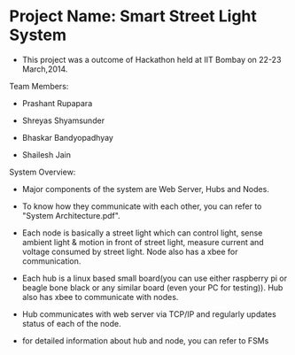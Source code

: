 Project Name: Smart Street Light System
=======================
 
 - This project was a outcome of Hackathon held at IIT Bombay on 22-23 March,2014.

Team Members:

 - Prashant Rupapara
 
 - Shreyas Shyamsunder
 
 - Bhaskar Bandyopadhyay 
 
 - Shailesh Jain 

System Overview:


 - Major components of the system are Web Server, Hubs and Nodes. 
 
 - To know how they communicate with each other, you can refer to "System Architecture.pdf".
 
 - Each node is basically a street light which can control light, sense ambient light & motion in front of street light, measure current and voltage consumed by street light. Node also has a xbee for communication.
 
 - Each hub is a linux based small board(you can use either raspberry pi or beagle bone black or any similar board (even your PC for testing)). Hub also has xbee to communicate with nodes.
 
  - Hub communicates with web server via TCP/IP and regularly updates status of each of the node. 
 
  - for detailed information about hub and node, you can refer to FSMs
 
 
